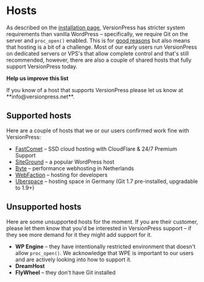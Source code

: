 # Hosts

As described on the [installation page](../getting-started/installation-uninstallation), VersionPress has stricter system requirements than vanilla WordPress – specifically, we require Git on the server and `proc_open()` enabled. This is for [good reasons](../feature-focus/git) but also means that hosting is a bit of a challenge. Most of our early users run VersionPress on dedicated servers or VPS's that allow complete control and that's still recommended, however, there are also a couple of shared hosts that fully support VersionPress today.

<div class="note">
  <strong>Help us improve this list</strong>
  <p>If you know of a host that supports VersionPress please let us know at **info@versionpress.net**.</p> 
</div>

## Supported hosts

Here are a couple of hosts that we or our users confirmed work fine with VersionPress:

 - [FastComet](http://www.fastcomet.com/) – SSD cloud hosting with CloudFlare & 24/7 Premium Support
 - [SiteGround](https://www.siteground.com/) – a popular WordPress host
 - [Byte](https://www.byte.nl/) – performance webhosting in Netherlands
 - [WebFaction](https://www.webfaction.com/) – hosting for developers
 - [Uberspace](https://uberspace.de/) – hosting space in Germany (Git 1.7 pre-installed, upgradable to 1.9+) 



## Unsupported hosts

Here are some unsupported hosts for the moment. If you are their customer, please let them know that you'd be interested in VersionPress support – if they see more demand for it they might add support for it.

 - **WP Engine** – they have intentionally restricted environment that doesn't allow `proc_open()`. We acknowledge that WPE is important to our users and are actively looking into how to support it.
 - **DreamHost**
 - **FlyWheel** – they don't have Git installed


